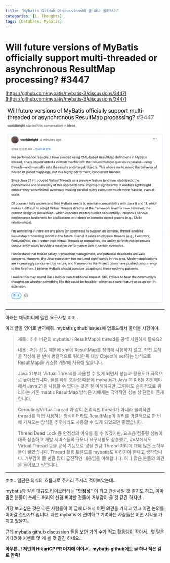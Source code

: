 ```yaml
---
title: "Mybatis GitHub Discussions에 글 하나 올려보기"
categories: [1. Thoughts]
tags: [Database, Mybatis]
---
```

# Will future versions of MyBatis officially support multi-threaded or asynchronous ResultMap processing? #3447

[https://github.com/mybatis/mybatis-3/discussions/3447](https://github.com/mybatis/mybatis-3/discussions/3447)

![image](/assets/img/2025-04-08-2025-04-08-post-to-mybatis-github-discussions/Pasted-image-20250408232326.png)

---

아래는 채찍피티에 말한 요구사항 ㅎㅎ..

아래 글을 영어로 번역해줘. mybatis github issues에 업로드해서 물어볼 사항이야.

> 제목 : 추후 버전의 mybatis가 ResultMap에 thread를 공식 지원하게 될까요?
> 
> 내용 : 저는 성능 때문에 xml에 ResultMap를 정의해 사용하지 않고, 직접 로직을 작성해 한 번에 병렬적으로 쿼리한뒤 대상 Object에 set하는 방식으로 ResultMap을 커스텀 개발해 사용해 왔습니다.
> 
> Java 21부터 Virtual Thread를 사용할 수 있게 되면서 성능과 활용도가 극적으로 높아졌습니다. 물론 하위 호환성 때문에 mybatis가 Java 11 & 8을 지원해야 해서 Java 21을 사용할 수 없다는 것은 잘 이해하지만, 그럼에도 순차적으로 쿼리하는 기존 mabtis ResultMap 방식은 저에게는 극악적인 성능 상 단점이 존재합니다.
> 
> Coroutine/VirtualThread 과 같이 논리적인 thread가 아니라 물리적인 thread를 직접 사용하는 방식이더라도 ResultMap이 쿼리를 병렬적으로 한 번에 가져오는 방식을 추후에라도 사용할 수 있게 되었으면 좋겠습니다. 
> 
> Thread Dead Lock 등 안정성의 이유를 들 수 있겠지만, 요즈음 컴퓨팅 성능이 대폭 상승하고 개발 서비스들의 규모나 요구사항도 상승했고, JVM에서도 Virtual Thread 등을 공식 기능으로 넣을 만큼 Thread 처리에 대해 많은 노하우들이 쌓였습니다. Thread 활용 트렌드를 mybatis도 따라가야 한다고 생각합니다. 거부감이 들 만큼 많이 급진적인 내용임을 이해합니다. 허나 많은 분들의 의견을 들어보고 싶습니다.

---

ㅎㅎ.. 일단은 의식의 흐름대로 주저리 주저리 적어보았는데..

mybatis와 같은 대규모 라이브러리는 **"안정성"** 이 최고 관심사일 것 같기도 하고, 아마 많은 분들이 쓰레드 처리의 신경 써야할 것들에 거부감이 클 것 같긴 하지만..

가장 보고싶은 것은 다른 사람들이 이 글에 대해서 어떤 의견을 가지고 있고 어떤 논의를 이어갈 것인가!? 입니다. 과연 mybatis 에 관여하고 기여하는 사람들은 어떤 시각을 가지고 있을지..

근데 mybatis github discussion 들을 보면 거의 수가 적고 활동량이 작아서..
몇 달은 기다려야 커멘트 몇 개 볼 것 같긴 하네요..

**아무튼..! 저번의 HikariCP PR 머지에 이어서.. mybatis github에도 글 하나 적은 걸로 만족!**